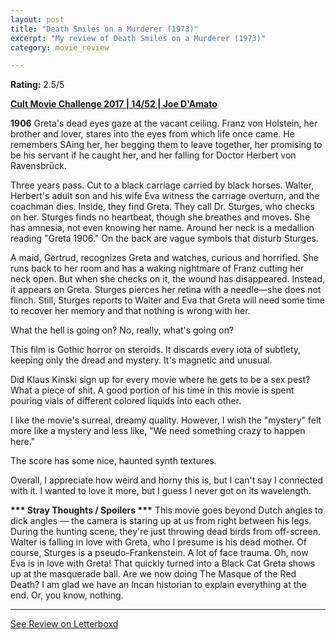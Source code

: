 ```yaml
---
layout: post
title: "Death Smiles on a Murderer (1973)"
excerpt: "My review of Death Smiles on a Murderer (1973)"
category: movie_review

---
```


**Rating:** 2.5/5

<b><a href="https://boxd.it/q7TYk/detail">Cult Movie Challenge 2017 | 14/52 | Joe D'Amato</a></b>

<b>1906</b>
Greta's dead eyes gaze at the vacant ceiling. Franz von Holstein, her brother and lover, stares into the eyes from which life once came. He remembers SAing her, her begging them to leave together, her promising to be his servant if he caught her, and her falling for Doctor Herbert von Ravensbrück.

Three years pass. Cut to a black carriage carried by black horses. Walter, Herbert's adult son and his wife Eva witness the carriage overturn, and the coachman dies. Inside, they find Greta. They call Dr. Sturges, who checks on her. Sturges finds no heartbeat, though she breathes and moves. She has amnesia, not even knowing her name. Around her neck is a medallion reading "Greta 1906." On the back are vague symbols that disturb Sturges.

A maid, Gertrud, recognizes Greta and watches, curious and horrified. She runs back to her room and has a waking nightmare of Franz cutting her neck open. But when she checks on it, the wound has disappeared. Instead, it appears on Greta. Sturges pierces her retina with a needle—she does not flinch. Still, Sturges reports to Walter and Eva that Greta will need some time to recover her memory and that nothing is wrong with her.

What the hell is going on? No, really, what's going on?

This film is Gothic horror on steroids. It discards every iota of subtlety, keeping only the dread and mystery. It's magnetic and unusual. 

Did Klaus Kinski sign up for every movie where he gets to be a sex pest? What a piece of shit. A good portion of his time in this movie is spent pouring vials of different colored liquids into each other.

I like the movie's surreal, dreamy quality. However, I wish the "mystery" felt more like a mystery and less like, "We need something crazy to happen here."

The score has some nice, haunted synth textures.

Overall, I appreciate how weird and horny this is, but I can't say I connected with it. I wanted to love it more, but I guess I never got on its wavelength.


<b>*** Stray Thoughts / Spoilers ***</b>
This movie goes beyond Dutch angles to dick angles — the camera is staring up at us from right between his legs. 
During the hunting scene, they're just throwing dead birds from off-screen.
Walter is falling in love with Greta, who I presume is his dead mother.
Of course, Sturges is a pseudo-Frankenstein.
A lot of face trauma.
Oh, now Eva is in love with Greta!
That quickly turned into a Black Cat
Greta shows up at the masquerade ball. Are we now doing The Masque of the Red Death?
I am glad we have an Incan historian to explain everything at the end. Or, you know, nothing.

<hr>

[See Review on Letterboxd](https://boxd.it/9fl8Gt)
